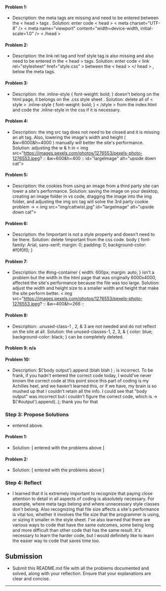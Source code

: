 #### Problem 1:

- Description: the meta tags are missing and need to be entered between the < head > tags . Solution: enter code < head > < meta charset="UTF-8" />
    < meta name="viewport" content="width=device-width, initial-scale=1.0" /> < /head >

#### Problem 2:

- Description: the link rel tag and href style tag is also missing and also need to be entered in the < head > tags. Solution: enter code < link rel="stylesheet" href="style.css" > between the < head > </ head > , below the meta tags. 

#### Problem 3:

- Description: the .inline-style { font-weight: bold; } doesn't belong on the html page, it belongs on the .css style sheet . Solution: delete all of < style >
    .inline-style {
      font-weight: bold;
    }
  < /style > from the index.html and code the .inline-style in the css if it is necessary. 

#### Problem 4:
- Description: the img src tag does not need to be closed and it is missing an alt tag. Also, lowering the image's width and height ( &w=6000&h=4000 ) manually will better the site's performance. Solution:   adjusting the w & h in < img src="https://images.pexels.com/photos/1276553/pexels-photo-1276553.jpeg? :: &w=600&h=400 :: id="largeImage" alt="upside down cat"> 

#### Problem 5:
- Description: the cookies from using an image from a third party site can lower a site's performance. Solution: saving the image on your desktop, creating an image folder in vs code, dragging the image into the img folder, and adjusting the img src tag will solve the 3rd party cookie problem -> < img src="img/cattwist.jpg" id="largeImage" alt="upside down cat">

#### Problem 6:
- Description: the !important is not a style property and doesn't need to be there. Solution: delete !important from the css code. body {
  font-family: Arial, sans-serif;
  margin: 0;
  padding: 0;
  background-color: #f0f0f0;
}

#### Problem 7:
- Description: the #img-container { width: 600px; margin: auto; } isn't a problem but the width in the html page that was originally 6000x4000, affected the site's performance because the file was too large. Solution: adjust the width and height size to a smaller width and height that make the site perform better. < img src="https://images.pexels.com/photos/1276553/pexels-photo-1276553.jpeg? :: &w=400&h=266 ::


#### Problem 8:
- Description: .unused-class-1 , 2, & 3 are not needed and do not reflect on the site at all. Solution: the unused-classes-1, 2, 3, & { color: blue; background-color: black; } can be completely deleted. 

#### Problem 9: n/a

#### Problem 10: 
- Description:  $('body output').append (blah blah ) ; is incorrect. To be frank, if you hadn't entered the correct code today, I would've never known the correct code at this point since this part of coding is my Achilles heel, and we haven't learned this, or if we have, my brain is so mushed up that I couldn't retain all the info. I could see that "body output" was incorrect but i couldn't figure the correct code, which is -> $('#output').append(..); thank you for that

### Step 3: Propose Solutions

- entered above.

#### Problem 1:

- Solution: [ entered with the problems above ]

#### Problem 2:

- Solution: [ entered with the problems above ]


### Step 4: Reflect

- I learned that it is extremely important to recognize that paying close attention to detail in all aspects of coding is absolutely necessary. For example, where meta tags belong and where unnecessary style classes don't belong. Also recognizing that file size affects a site's performance is vital too, whether it involves the file size that the programmer is using, or sizing it smaller in the style sheet. I've also learned that there are various ways to code that have the same outcomes, some being long and more difficult than other code that has the same result. It's necessary to learn the harder code, but I would definitely like to learn the easier way to code that saves time too.  

## Submission

- Submit this README.md file with all the problems documented and solved, along with your reflection. Ensure that your explanations are clear and concise.

---

